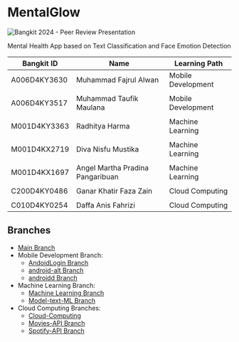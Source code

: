 # MentalGlow
![Bangkit 2024 - Peer Review Presentation](https://github.com/awLann/MentalGlow/assets/141085800/84844046-cb54-4257-a8a4-e188ecb24920)

Mental Health App based on Text Classification and Face Emotion Detection

Bangkit ID | Name  | Learning Path | 
| --- | --- | --- |
A006D4KY3630 | Muhammad Fajrul Alwan | Mobile Development | 
 |  | 
A006D4KY3517 | Muhammad Taufik Maulana | Mobile Development | 
 |  | 
M001D4KY3363 | Radhitya Harma | Machine Learning | 
 |  | 
M001D4KX2719 | Diva Nisfu Mustika | Machine Learning | 
 |  | 
M001D4KX1697 | Angel Martha Pradina Pangaribuan | Machine Learning | 
 |  | 
C200D4KY0486 | Ganar Khatir Faza Zain | Cloud Computing | 
 |  | 
C010D4KY0254 | Daffa Anis Fahrizi | Cloud Computing | 

## Branches
- [Main Branch](https://github.com/awLann/MentalGlow/tree/main)
- Mobile Development Branch:
  - [AndoidLogin Branch](https://github.com/awLann/MentalGlow/tree/AndroidLogin)
  - [android-alt Branch](https://github.com/awLann/MentalGlow/tree/AndroidLogin)
  - [androidd Branch](https://github.com/awLann/MentalGlow/tree/androidd)
- Machine Learning Branch:
  - [Machine Learning Branch](https://github.com/awLann/MentalGlow/tree/data)
  - [Model-text-ML Branch](https://github.com/awLann/MentalGlow/tree/Model-text-ML)
- Cloud Computing Branches:
  - [Cloud-Computing](https://github.com/awLann/MentalGlow/tree/Cloud-Computing)
  - [Movies-API Branch](https://github.com/awLann/MentalGlow/tree/Movies-API)
  - [Spotify-API Branch](https://github.com/awLann/MentalGlow/tree/Spotify-API)
